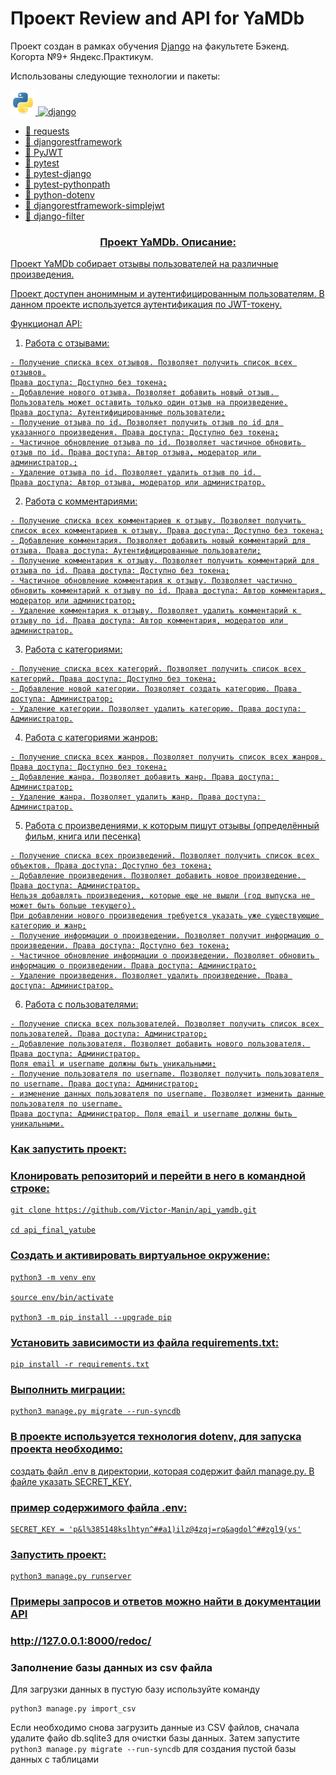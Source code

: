 # Проект Review and API for YaMDb

Проект создан в рамках обучения <a href="https://www.djangoproject.com/" target="_blank" rel="noreferrer">Django</a> на факультете Бэкенд. Когорта №9+ Яндекс.Практикум.

Использованы следующие технологии и пакеты:
<p align="left"> 
<a href="https://www.python.org" target="_blank" rel="noreferrer"> <img src="https://raw.githubusercontent.com/devicons/devicon/master/icons/python/python-original.svg" alt="python" width="40" height="40"> </a>
<a href="https://www.djangoproject.com/" target="_blank" rel="noreferrer"> <img src="https://cdn.worldvectorlogo.com/logos/django.svg" alt="django" width="40" height="40"/>
</p>

- 🔭 requests
- 🔭 djangorestframework
- 🔭 PyJWT
- 🔭 pytest
- 🔭 pytest-django
- 🔭 pytest-pythonpath
- 🔭 python-dotenv
- 🔭 djangorestframework-simplejwt
- 🔭 django-filter

<h3 align="center">Проект YaMDb. Описание:</h3>
<p align="left">Проект YaMDb собирает отзывы пользователей на различные произведения.</p>
<p align="left">Проект доступен анонимным и аутентифицированным пользователям. 
В данном проекте используется аутентификация по JWT-токену.</p>

Функционал API:

1. Работа с отзывами:

```
- Получение списка всех отзывов. Позволяет получить список всех отзывов.
Права доступа: Доступно без токена;
- Добавление нового отзыва. Позволяет добавить новый отзыв. Пользователь может оставить только один отзыв на произведение.
Права доступа: Аутентифицированные пользователи;
- Получение отзыва по id. Позволяет получить отзыв по id для указанного произведения. Права доступа: Доступно без токена;
- Частичное обновление отзыва по id. Позволяет частичное обновить отзыв по id. Права доступа: Автор отзыва, модератор или администратор.;
- Удаление отзыва по id. Позволяет удалить отзыв по id. 
Права доступа: Автор отзыва, модератор или администратор.
```

2. Работа с комментариями:

```
- Получение списка всех комментариев к отзыву. Позволяет получить список всех комментариев к отзыву. Права доступа: Доступно без токена;
- Добавление комментария. Позволяет добавить новый комментарий для отзыва. Права доступа: Аутентифицированные пользователи;
- Получение комментария к отзыву. Позволяет получить комментарий для отзыва по id. Права доступа: Доступно без токена;
- Частичное обновление комментария к отзыву. Позволяет частично обновить комментарий к отзыву по id. Права доступа: Автор комментария, модератор или администратор;
- Удаление комментария к отзыву. Позволяет удалить комментарий к отзыву по id. Права доступа: Автор комментария, модератор или администратор.
```

3. Работа с категориями:

```
- Получение списка всех категорий. Позволяет получить список всех категорий. Права доступа: Доступно без токена;
- Добавление новой категории. Позволяет создать категорию. Права доступа: Администратор;
- Удаление категории. Позволяет удалить категорию. Права доступа: Администратор.
```

4. Работа с категориями жанров:

```
- Получение списка всех жанров. Позволяет получить список всех жанров. Права доступа: Доступно без токена;
- Добавление жанра. Позволяет добавить жанр. Права доступа: Администратор;
- Удаление жанра. Позволяет удалить жанр. Права доступа: Администратор.

```

5. Работа с произведениями, к которым пишут отзывы (определённый фильм, книга или песенка)

```
- Получение списка всех произведений. Позволяет получить список всех объектов. Права доступа: Доступно без токена;
- Добавление произведения. Позволяет добавить новое произведение. Права доступа: Администратор.
Нельзя добавлять произведения, которые еще не вышли (год выпуска не может быть больше текущего).
При добавлении нового произведения требуется указать уже существующие категорию и жанр;
- Получение информации о произведении. Позволяет получит информацию о произведении. Права доступа: Доступно без токена;
- Частичное обновление информации о произведении. Позволяет обновить информацию о произведении. Права доступа: Администрато;
- Удаление произведения. Позволяет удалить произведение. Права доступа: Администратор.
```

6. Работа с пользователями:

```
- Получение списка всех пользователей. Позволяет получить список всех пользователей. Права доступа: Администратор;
- Добавление пользователя. Позволяет добавить нового пользователя. Права доступа: Администратор.
Поля email и username должны быть уникальными;
- Получение пользователя по username. Позволяет получить пользователя по username. Права доступа: Администратор;
- изменение данных пользователя по username. Позволяет изменить данные пользователя по username.
Права доступа: Администратор. Поля email и username должны быть уникальными.

```

<h3 align="left">Как запустить проект:</h3>

### Клонировать репозиторий и перейти в него в командной строке:

```
git clone https://github.com/Victor-Manin/api_yamdb.git

cd api_final_yatube
```

### Cоздать и активировать виртуальное окружение:

```
python3 -m venv env

source env/bin/activate

python3 -m pip install --upgrade pip
```

### Установить зависимости из файла requirements.txt:

```
pip install -r requirements.txt
```

### Выполнить миграции:

```
python3 manage.py migrate --run-syncdb
```

### В проекте используется технология dotenv, для запуска проекта необходимо: 
создать файл .env в директории, которая содержит файл manage.py. В файле указать SECRET_KEY, 
### пример содержимого файла .env:

```
SECRET_KEY = 'p&l%385148kslhtyn^##a1)ilz@4zqj=rq&agdol^##zgl9(vs'
```

### Запустить проект:

```
python3 manage.py runserver
```

### Примеры запросов и ответов можно найти в документации API
### http://127.0.0.1:8000/redoc/

### Заполнение базы данных из csv файла

Для загрузки данных в пустую базу используйте команду 

```
python3 manage.py import_csv
```

Если необходимо снова загрузить данные из CSV файлов, сначала удалите файо db.sqlite3 для очистки базы данных.
Затем запустите `python3 manage.py migrate --run-syncdb` для создания пустой базы данных с таблицами
